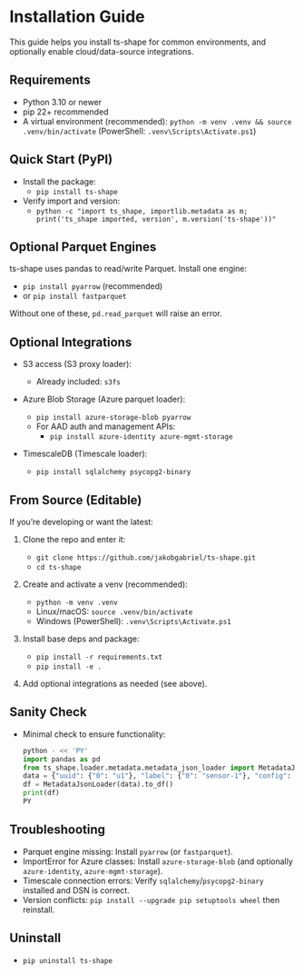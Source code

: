 # Installation Guide

This guide helps you install ts-shape for common environments, and optionally enable cloud/data-source integrations.

## Requirements

- Python 3.10 or newer
- pip 22+ recommended
- A virtual environment (recommended): `python -m venv .venv && source .venv/bin/activate` (PowerShell: `.venv\Scripts\Activate.ps1`)

## Quick Start (PyPI)

- Install the package:
  - `pip install ts-shape`
- Verify import and version:
  - `python -c "import ts_shape, importlib.metadata as m; print('ts_shape imported, version', m.version('ts-shape'))"`

## Optional Parquet Engines

ts-shape uses pandas to read/write Parquet. Install one engine:

- `pip install pyarrow`  (recommended)
- or `pip install fastparquet`

Without one of these, `pd.read_parquet` will raise an error.

## Optional Integrations

- S3 access (S3 proxy loader):
  - Already included: `s3fs`

- Azure Blob Storage (Azure parquet loader):
  - `pip install azure-storage-blob pyarrow`
  - For AAD auth and management APIs:
    - `pip install azure-identity azure-mgmt-storage`

- TimescaleDB (Timescale loader):
  - `pip install sqlalchemy psycopg2-binary`

## From Source (Editable)

If you’re developing or want the latest:

1) Clone the repo and enter it:
   - `git clone https://github.com/jakobgabriel/ts-shape.git`
   - `cd ts-shape`

2) Create and activate a venv (recommended):
   - `python -m venv .venv`
   - Linux/macOS: `source .venv/bin/activate`
   - Windows (PowerShell): `.venv\Scripts\Activate.ps1`

3) Install base deps and package:
   - `pip install -r requirements.txt`
   - `pip install -e .`

4) Add optional integrations as needed (see above).

## Sanity Check

- Minimal check to ensure functionality:

  ```python
  python - << 'PY'
  import pandas as pd
  from ts_shape.loader.metadata.metadata_json_loader import MetadataJsonLoader
  data = {"uuid": {"0": "u1"}, "label": {"0": "sensor-1"}, "config": {"0": {"unit": "C"}}}
  df = MetadataJsonLoader(data).to_df()
  print(df)
  PY
  ```

## Troubleshooting

- Parquet engine missing: Install `pyarrow` (or `fastparquet`).
- ImportError for Azure classes: Install `azure-storage-blob` (and optionally `azure-identity`, `azure-mgmt-storage`).
- Timescale connection errors: Verify `sqlalchemy`/`psycopg2-binary` installed and DSN is correct.
- Version conflicts: `pip install --upgrade pip setuptools wheel` then reinstall.

## Uninstall

- `pip uninstall ts-shape`
